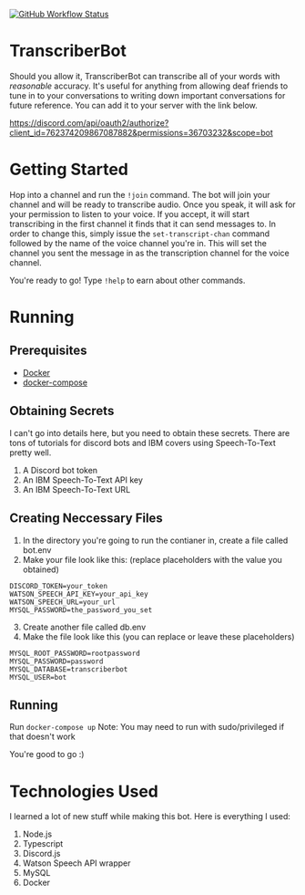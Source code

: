 [![GitHub Workflow Status](https://img.shields.io/github/workflow/status/yey007/TranscriberBot/Docker?label=Build&logo=Github)](https://github.com/Yey007/TranscriberBot/actions)

# TranscriberBot

Should you allow it, TranscriberBot can transcribe all of your words with *reasonable* accuracy. It's useful for
anything from allowing deaf friends to tune in to your conversations to writing down important conversations
for future reference. You can add it to your server with the link below. 

https://discord.com/api/oauth2/authorize?client_id=762374209867087882&permissions=36703232&scope=bot

# Getting Started #

Hop into a channel and run the `!join` command. The bot will join your channel and will be ready to transcribe
audio. Once you speak, it will ask for your permission to listen to your voice. If you accept, it will start
transcribing in the first channel it finds that it can send messages to. In order to change this, simply issue the
`set-transcript-chan` command followed by the name of the voice channel you're in. This will set the channel you
sent the message in as the transcription channel for the voice channel. 

You're ready to go! Type `!help` to earn about other commands.

# Running #

## Prerequisites ##
* [Docker](https://www.docker.com/)
* [docker-compose](https://docs.docker.com/compose/install/)

## Obtaining Secrets ##
I can't go into details here, but you need to obtain these secrets. There are tons of tutorials for discord bots and IBM covers using Speech-To-Text pretty well.
1. A Discord bot token
2. An IBM Speech-To-Text API key
3. An IBM Speech-To-Text URL

## Creating Neccessary Files ##
1. In the directory you're going to run the contianer in, create a file called bot.env
2. Make your file look like this: (replace placeholders with the value you obtained)
```
DISCORD_TOKEN=your_token
WATSON_SPEECH_API_KEY=your_api_key
WATSON_SPEECH_URL=your_url
MYSQL_PASSWORD=the_password_you_set
```
3. Create another file called db.env
2. Make the file look like this (you can replace or leave these placeholders)
```
MYSQL_ROOT_PASSWORD=rootpassword
MYSQL_PASSWORD=password
MYSQL_DATABASE=transcriberbot
MYSQL_USER=bot
```

## Running ##
Run `docker-compose up`
Note: You may need to run with sudo/privileged if that doesn't work

You're good to go :)

# Technologies Used #
I learned a lot of new stuff while making this bot. Here is everything I used:
1. Node.js
2. Typescript
3. Discord.js
4. Watson Speech API wrapper
5. MySQL
6. Docker
